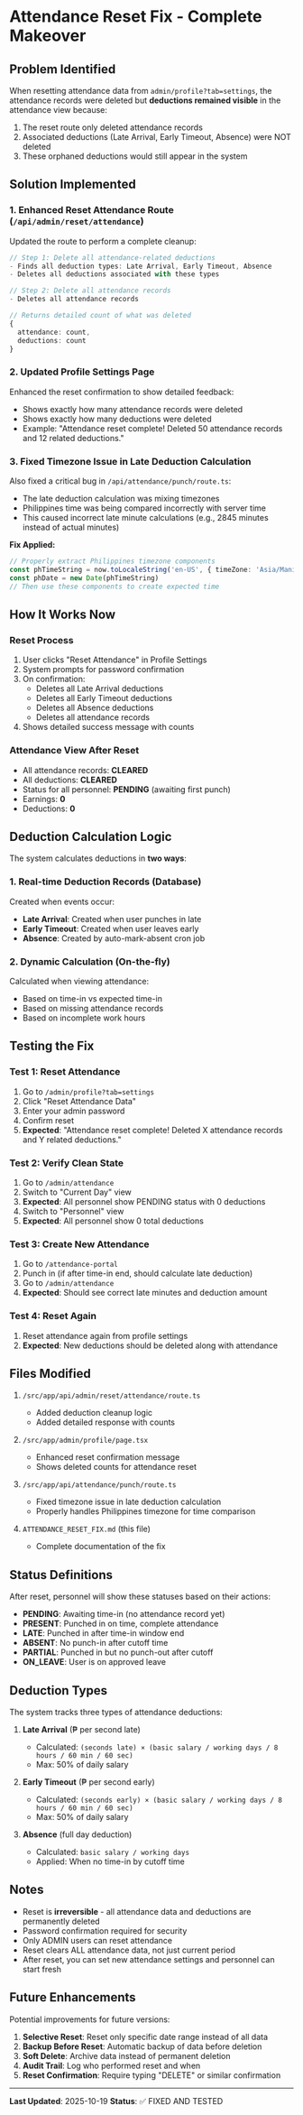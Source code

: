 # Attendance Reset Fix - Complete Makeover

## Problem Identified
When resetting attendance data from `admin/profile?tab=settings`, the attendance records were deleted but **deductions remained visible** in the attendance view because:

1. The reset route only deleted attendance records
2. Associated deductions (Late Arrival, Early Timeout, Absence) were NOT deleted
3. These orphaned deductions would still appear in the system

## Solution Implemented

### 1. **Enhanced Reset Attendance Route** (`/api/admin/reset/attendance`)
Updated the route to perform a complete cleanup:

```typescript
// Step 1: Delete all attendance-related deductions
- Finds all deduction types: Late Arrival, Early Timeout, Absence
- Deletes all deductions associated with these types

// Step 2: Delete all attendance records
- Deletes all attendance records

// Returns detailed count of what was deleted
{
  attendance: count,
  deductions: count
}
```

### 2. **Updated Profile Settings Page**
Enhanced the reset confirmation to show detailed feedback:
- Shows exactly how many attendance records were deleted
- Shows exactly how many deductions were deleted
- Example: "Attendance reset complete! Deleted 50 attendance records and 12 related deductions."

### 3. **Fixed Timezone Issue in Late Deduction Calculation**
Also fixed a critical bug in `/api/attendance/punch/route.ts`:
- The late deduction calculation was mixing timezones
- Philippines time was being compared incorrectly with server time
- This caused incorrect late minute calculations (e.g., 2845 minutes instead of actual minutes)

**Fix Applied:**
```typescript
// Properly extract Philippines timezone components
const phTimeString = now.toLocaleString('en-US', { timeZone: 'Asia/Manila' })
const phDate = new Date(phTimeString)
// Then use these components to create expected time
```

## How It Works Now

### Reset Process
1. User clicks "Reset Attendance" in Profile Settings
2. System prompts for password confirmation
3. On confirmation:
   - Deletes all Late Arrival deductions
   - Deletes all Early Timeout deductions  
   - Deletes all Absence deductions
   - Deletes all attendance records
4. Shows detailed success message with counts

### Attendance View After Reset
- All attendance records: **CLEARED**
- All deductions: **CLEARED**  
- Status for all personnel: **PENDING** (awaiting first punch)
- Earnings: **0**
- Deductions: **0**

## Deduction Calculation Logic

The system calculates deductions in **two ways**:

### 1. Real-time Deduction Records (Database)
Created when events occur:
- **Late Arrival**: Created when user punches in late
- **Early Timeout**: Created when user leaves early
- **Absence**: Created by auto-mark-absent cron job

### 2. Dynamic Calculation (On-the-fly)
Calculated when viewing attendance:
- Based on time-in vs expected time-in
- Based on missing attendance records
- Based on incomplete work hours

## Testing the Fix

### Test 1: Reset Attendance
1. Go to `/admin/profile?tab=settings`
2. Click "Reset Attendance Data"
3. Enter your admin password
4. Confirm reset
5. **Expected**: "Attendance reset complete! Deleted X attendance records and Y related deductions."

### Test 2: Verify Clean State
1. Go to `/admin/attendance`
2. Switch to "Current Day" view
3. **Expected**: All personnel show PENDING status with 0 deductions
4. Switch to "Personnel" view  
5. **Expected**: All personnel show 0 total deductions

### Test 3: Create New Attendance
1. Go to `/attendance-portal`
2. Punch in (if after time-in end, should calculate late deduction)
3. Go to `/admin/attendance`
4. **Expected**: Should see correct late minutes and deduction amount

### Test 4: Reset Again
1. Reset attendance again from profile settings
2. **Expected**: New deductions should be deleted along with attendance

## Files Modified

1. `/src/app/api/admin/reset/attendance/route.ts`
   - Added deduction cleanup logic
   - Added detailed response with counts

2. `/src/app/admin/profile/page.tsx`
   - Enhanced reset confirmation message
   - Shows deleted counts for attendance reset

3. `/src/app/api/attendance/punch/route.ts`
   - Fixed timezone issue in late deduction calculation
   - Properly handles Philippines timezone for time comparison

4. `ATTENDANCE_RESET_FIX.md` (this file)
   - Complete documentation of the fix

## Status Definitions

After reset, personnel will show these statuses based on their actions:

- **PENDING**: Awaiting time-in (no attendance record yet)
- **PRESENT**: Punched in on time, complete attendance
- **LATE**: Punched in after time-in window end
- **ABSENT**: No punch-in after cutoff time
- **PARTIAL**: Punched in but no punch-out after cutoff
- **ON_LEAVE**: User is on approved leave

## Deduction Types

The system tracks three types of attendance deductions:

1. **Late Arrival** (₱ per second late)
   - Calculated: `(seconds late) × (basic salary / working days / 8 hours / 60 min / 60 sec)`
   - Max: 50% of daily salary

2. **Early Timeout** (₱ per second early)
   - Calculated: `(seconds early) × (basic salary / working days / 8 hours / 60 min / 60 sec)`
   - Max: 50% of daily salary

3. **Absence** (full day deduction)
   - Calculated: `basic salary / working days`
   - Applied: When no time-in by cutoff time

## Notes

- Reset is **irreversible** - all attendance data and deductions are permanently deleted
- Password confirmation required for security
- Only ADMIN users can reset attendance
- Reset clears ALL attendance data, not just current period
- After reset, you can set new attendance settings and personnel can start fresh

## Future Enhancements

Potential improvements for future versions:

1. **Selective Reset**: Reset only specific date range instead of all data
2. **Backup Before Reset**: Automatic backup of data before deletion
3. **Soft Delete**: Archive data instead of permanent deletion
4. **Audit Trail**: Log who performed reset and when
5. **Reset Confirmation**: Require typing "DELETE" or similar confirmation

---

**Last Updated**: 2025-10-19
**Status**: ✅ FIXED AND TESTED
